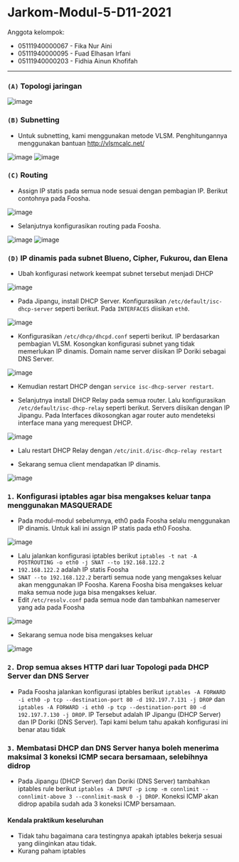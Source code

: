 # Jarkom-Modul-5-D11-2021

Anggota kelompok:
- 05111940000067 - Fika Nur Aini
- 05111940000095 - Fuad Elhasan Irfani
- 05111940000203 - Fidhia Ainun Khofifah

---

### `(A)` Topologi jaringan

![image](https://user-images.githubusercontent.com/73324192/145664783-d6b31fca-6697-4fb4-891c-11381597a258.png)

### `(B)` Subnetting

- Untuk subnetting, kami menggunakan metode VLSM. Penghitungannya menggunakan bantuan http://vlsmcalc.net/

![image](https://user-images.githubusercontent.com/73324192/145664809-770dcc80-c823-4e72-a4dc-e10ca9fd0a98.png)
![image](https://user-images.githubusercontent.com/73324192/145664836-f44ad290-edb7-4d75-a25c-48e8fccc17bf.png)

### `(C)` Routing

- Assign IP statis pada semua node sesuai dengan pembagian IP. Berikut contohnya pada Foosha.

![image](https://user-images.githubusercontent.com/73324192/145665147-1eff9379-69c4-47f0-ac89-211530e28424.png)

- Selanjutnya konfigurasikan routing pada Foosha.

![image](https://user-images.githubusercontent.com/73324192/145664982-9e2458a3-65f0-41fd-864a-2ec37d6fa245.png)
![image](https://user-images.githubusercontent.com/73324192/145665065-c17e409b-defb-4efe-bba1-c5d20a92d8a9.png)

### `(D)` IP dinamis pada subnet Blueno, Cipher, Fukurou, dan Elena

- Ubah konfigurasi network keempat subnet tersebut menjadi DHCP

![image](https://user-images.githubusercontent.com/73324192/145665239-1d2df6e8-2f13-4c1f-ac11-7f7aba8a4845.png)

- Pada Jipangu, install DHCP Server. Konfigurasikan `/etc/default/isc-dhcp-server` seperti berikut. Pada `INTERFACES` diisikan `eth0`.

![image](https://user-images.githubusercontent.com/73324192/145665288-8a8c010c-9175-44c9-97b2-62d8f7793068.png)

- Konfigurasikan `/etc/dhcp/dhcpd.conf` seperti berikut. IP berdasarkan pembagian VLSM. Kosongkan konfigurasi subnet yang tidak memerlukan IP dinamis. Domain name server diisikan IP Doriki sebagai DNS Server.

![image](https://user-images.githubusercontent.com/73324192/145665370-fdbd602e-4cbf-43b0-9c51-6219290d1ce6.png)

- Kemudian restart DHCP dengan `service isc-dhcp-server restart`.

- Selanjutnya install DHCP Relay pada semua router. Lalu konfigurasikan `/etc/default/isc-dhcp-relay` seperti berikut. Servers diisikan dengan IP Jipangu. Pada Interfaces dikosongkan agar router auto mendeteksi interface mana yang merequest DHCP.

![image](https://user-images.githubusercontent.com/73324192/145665515-8772fbef-005f-4c46-ac24-f26224da66ce.png)

- Lalu restart DHCP Relay dengan `/etc/init.d/isc-dhcp-relay restart`

- Sekarang semua client mendapatkan IP dinamis.

![image](https://user-images.githubusercontent.com/73324192/145665622-605ec01b-6e0e-411c-a85c-daf730573125.png)

### ` 1. ` Konfigurasi iptables agar bisa mengakses keluar tanpa menggunakan MASQUERADE

- Pada modul-modul sebelumnya, eth0 pada Foosha selalu menggunakan IP dinamis. Untuk kali ini assign IP statis pada eth0 Foosha.

![image](https://user-images.githubusercontent.com/73324192/145665755-bce783eb-2621-4f0e-8eb3-43f9d153f34a.png)

- Lalu jalankan konfigurasi iptables berikut `iptables -t nat -A POSTROUTING -o eth0 -j SNAT --to 192.168.122.2`
- `192.168.122.2` adalah IP statis Foosha
- `SNAT --to 192.168.122.2` berarti semua node yang mengakses keluar akan menggunakan IP Foosha. Karena Foosha bisa mengakses keluar maka semua node juga bisa mengakses keluar.
- Edit `/etc/resolv.conf` pada semua node dan tambahkan nameserver yang ada pada Foosha

![image](https://user-images.githubusercontent.com/73324192/145666046-1870d7a3-d3dd-4d86-b990-f5f947700d3a.png)

- Sekarang semua node bisa mengakses keluar

![image](https://user-images.githubusercontent.com/73324192/145666034-1f9db434-cea0-4c7d-a2b0-4c6ebdc93b4c.png)

### ` 2. ` Drop semua akses HTTP dari luar Topologi pada DHCP Server dan DNS Server

- Pada Foosha jalankan konfigurasi iptables berikut `iptables -A FORWARD -i eth0 -p tcp --destination-port 80 -d 192.197.7.131 -j DROP` dan `iptables -A FORWARD -i eth0 -p tcp --destination-port 80 -d 192.197.7.130 -j DROP`. IP Tersebut adalah IP Jipangu (DHCP Server) dan IP Doriki (DNS Server). Tapi kami belum tahu apakah konfigurasi ini benar atau tidak

### ` 3. ` Membatasi DHCP dan DNS Server hanya boleh menerima maksimal 3 koneksi ICMP secara bersamaan, selebihnya didrop

- Pada Jipangu (DHCP Server) dan Doriki (DNS Server) tambahkan iptables rule berikut `iptables -A INPUT -p icmp -m connlimit --connlimit-above 3 --connlimit-mask 0 -j DROP`. Koneksi ICMP akan didrop apabila sudah ada 3 koneksi ICMP bersamaan.

#### Kendala praktikum keseluruhan
- Tidak tahu bagaimana cara testingnya apakah iptables bekerja sesuai yang diinginkan atau tidak.
- Kurang paham iptables
